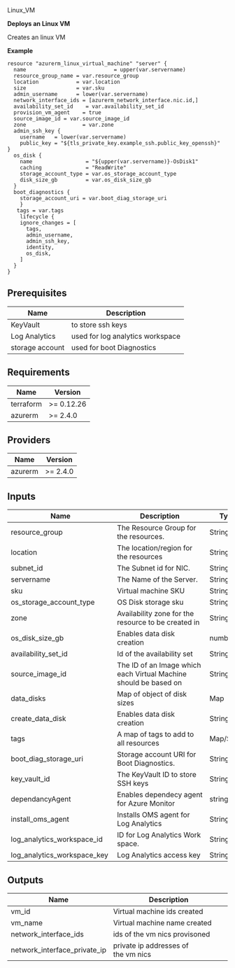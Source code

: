 Linux_VM

**Deploys an Linux VM**

Creates an linux VM

**Example**
```hcl
resource "azurerm_linux_virtual_machine" "server" {
  name                            = upper(var.servername)
  resource_group_name = var.resource_group
  location            = var.location
  size                = var.sku
  admin_username      = lower(var.servername)
  network_interface_ids = [azurerm_network_interface.nic.id,]
  availability_set_id    = var.availability_set_id
  provision_vm_agent    = true
  source_image_id = var.source_image_id
  zone                  = var.zone
  admin_ssh_key {
    username   = lower(var.servername)
    public_key = "${tls_private_key.example_ssh.public_key_openssh}"
}
  os_disk {
    name                 = "${upper(var.servername)}-OsDisk1"
    caching              = "ReadWrite"
    storage_account_type = var.os_storage_account_type
    disk_size_gb         = var.os_disk_size_gb
  }
  boot_diagnostics {
    storage_account_uri = var.boot_diag_storage_uri
    }
   tags = var.tags
    lifecycle {
    ignore_changes = [
      tags,
      admin_username,
      admin_ssh_key,
      identity,
      os_disk, 
    ]
  }
}
```
## Prerequisites 

| Name	| Description	 |
|-------|----------------|
| KeyVault|		 to store ssh keys		 |			
|	Log Analytics	|	used for log analytics workspace	 		 |
| storage account | used for boot Diagnostics 

## Requirements

| Name | Version |
|------|---------|
| terraform | >= 0.12.26 |
| azurerm | >= 2.4.0 |

## Providers

| Name | Version |
|------|---------|
| azurerm | >= 2.4.0 |

## Inputs

| Name | Description | Type | Default | Required |
|------|-------------|------|---------|:--------:|
| resource_group             |   The Resource Group for the resources.|String       | n/a       |   yes
| location                   |   The location/region for the resources                              | String      | n/a       |   yes
| subnet_id                  |    The Subnet id for NIC.                                            |  String     |  n/a      |    yes
| servername                 |    The Name of the Server.                                           |  String     |  n/a      |     yes
| sku                        |    Virtual machine SKU                                               |  String     |  n/a      |     yes
| os_storage_account_type    |    OS Disk storage sku                                               |  String     |  n/a      |     yes
| zone                       |    Availability zone for the resource to be created in               |  String     |  n/a      |     no
| os_disk_size_gb            |    Enables data disk creation                                        |  number     |  n/a      |     yes
| availability_set_id        |    Id of the availability set                                        |  String     |  n/a      |     no
| source_image_id            |    The ID of an Image which each Virtual Machine should be based on  |  String     |  n/a      |     yes
| data_disks                 |    Map of object of disk sizes                                       |  Map        |  n/a      |     no
| create_data_disk           |   Enables data disk creation                                         | String      | n/a       |    no
| tags                       |    A map of tags to add to all resources                             |  Map/String | n/a       |    no
| boot_diag_storage_uri      |    Storage account URI for Boot Diagnostics.                         |  String     |  n/a      |     yes
| key_vault_id               |    The KeyVault ID to store SSH keys                                 |  String     |  n/a      |     no
| dependancyAgent            |    Enables dependecy agent for Azure Monitor                         |  string     |  n/a      |     no
| install_oms_agent          |    Installs OMS agent for Log Analytics                              |  String     |  n/a      |     no
| log_analytics_workspace_id  |   ID for Log Analytics Work space.                                  |  String     |  n/a      |    no
| log_analytics_workspace_key  |  Log Analytics access key                                          |  String     |  n/a      |     no



## Outputs

| Name | Description |
|------|-------------|
| vm_id   | Virtual machine ids created |
| vm_name | Virtual machine name created |
| network_interface_ids | ids of the vm nics provisoned |
| network_interface_private_ip | private ip addresses of the vm nics |




